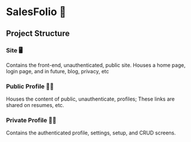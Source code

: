# SalesFolio 📂

## Project Structure

### Site 🖥️
Contains the front-end, unauthenticated, public site.
Houses a home page, login page, and in future, blog, privacy, etc

### Public Profile 👨‍💼
Houses the content of public, unauthenticate, profiles; These links are shared on resumes, etc.

### Private Profile 👨‍🦱
Contains the authenticated profile, settings, setup, and CRUD screens.